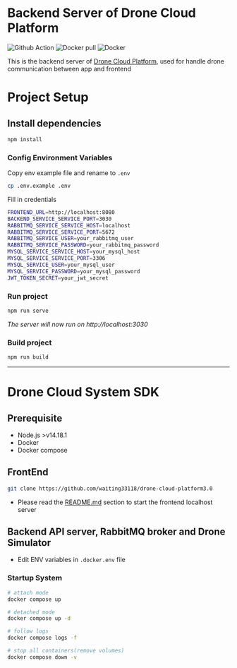 # Backend Server of Drone Cloud Platform

![Github Action](https://github.com/waiting33118/drone-api-server/actions/workflows/dockerCICD.yml/badge.svg)
![Docker pull](https://img.shields.io/docker/pulls/waiting33118/drone-cloud-backend)
![Docker](https://img.shields.io/badge/docker-%230db7ed.svg?logo=docker&logoColor=white)

This is the backend server of [Drone Cloud Platform](https://github.com/waiting33118/drone-cloud-platform3.0), used for handle drone communication between app and frontend

# Project Setup

## Install dependencies

```bash
npm install
```

### Config Environment Variables

Copy env example file and rename to `.env`

```bash
cp .env.example .env
```

Fill in credentials

```bash
FRONTEND_URL=http://localhost:8080
BACKEND_SERVICE_SERVICE_PORT=3030
RABBITMQ_SERVICE_SERVICE_HOST=localhost
RABBITMQ_SERVICE_SERVICE_PORT=5672
RABBITMQ_SERVICE_USER=your_rabbitmq_user
RABBITMQ_SERVICE_PASSWORD=your_rabbitmq_password
MYSQL_SERVICE_SERVICE_HOST=your_mysql_host
MYSQL_SERVICE_SERVICE_PORT=3306
MYSQL_SERVICE_USER=your_mysql_user
MYSQL_SERVICE_PASSWORD=your_mysql_password
JWT_TOKEN_SECRET=your_jwt_secret
```

### Run project

```bash
npm run serve
```

_The server will now run on http://localhost:3030_

### Build project

```bash
npm run build
```

---

# Drone Cloud System SDK

## Prerequisite

- Node.js >v14.18.1
- Docker
- Docker compose

## FrontEnd

```bash
git clone https://github.com/waiting33118/drone-cloud-platform3.0
```

- Please read the [README.md](https://github.com/waiting33118/drone-cloud-platform3.0#readme) section to start the frontend localhost server

## Backend API server, RabbitMQ broker and Drone Simulator

- Edit ENV variables in `.docker.env` file

### Startup System

```bash
# attach mode
docker compose up

# detached mode
docker compose up -d

# follow logs
docker compose logs -f

# stop all containers(remove volumes)
docker compose down -v
```
